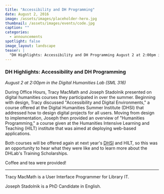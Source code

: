 ```yaml
---
title: "Accessibility and DH Programming"
date: August 2, 2016
image: /assets/images/placeholder-hero.jpg
thumbnail: /assets/images/events/code.jpg
caption: ""
categories: 
  - announcements
spotlight: false 
image_layout: landscape
teaser: |
  "DH Highlights: Accessibility and DH Programming August 2 at 2:00pm in the Digital Humanities Lab (SML 316) During Office Hours, Tracy MacMath and Joseph Stadolnik presented on digital humanities..."
---
```


<h3>DH Highlights: Accessibility and DH Programming</h3>
<em>August 2 at 2:00pm in the Digital Humanities Lab (SML 316)</em>
  
During Office Hours, Tracy MacMath and Joseph Stadolnik presented on digital humanities courses they participated in over the summer. Beginning with design, Tracy discussed "Accessibility and Digital Environments," a course offered at the Digital Humanities Summer Institute (DHSI) that addressed how to design digital projects for all users. Moving from design to implementation, Joseph then provided an overview of "Humanities Programming," a course given at the Humanities Intensive Learning and Teaching (HILT) institute that was aimed at deploying web-based applications.

Both courses will be offered again at next year's <a href="http://www.dhsi.org/" target="_blank">DHSI</a> and HILT, so this was an opportunity to hear what they were like and to learn more about the DHLab's Training Scholarships.
   
Coffee and tea were provided!

---

Tracy MacMath is a User Interface Programmer for Library IT.
   
Joseph Stadolnik is a PhD Candidate in English.